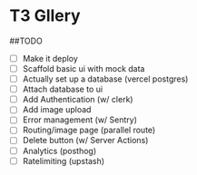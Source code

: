 # T3 Gllery

##TODO

- [ ] Make it deploy
- [ ] Scaffold basic ui with mock data
- [ ] Actually set up a database (vercel postgres)
- [ ] Attach database to ui
- [ ] Add Authentication (w/ clerk)
- [ ] Add image upload
- [ ] Error management (w/ Sentry)
- [ ] Routing/image page (parallel route)
- [ ] Delete button (w/ Server Actions)
- [ ] Analytics (posthog)
- [ ] Ratelimiting (upstash)